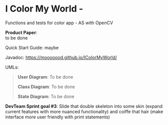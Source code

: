 # I Color My World - 
Functions and tests for color app - AS with OpenCV

 <b>Product Paper</b>:<br>
    to be done
</blockquote>

Quick Start Guide: maybe <br>

Javadoc: https://mooooood.github.io/IColorMyWorld/




UMLs:
<blockquote>
 <b>User Diagram</b>: To be done
 
 <b>Class Diagram</b>: To be done

 <b>State Diagram</b>: To be done

</blockquote>



<b>DevTeam Sprint goal #3</b>:
  <span title="look who briefly googled markup">Slide that double skeleton into some skin (expand current features with more nuanced functionality) and coiffe that hair (make interface more user friendly with print statements)</span>
  <br>
 


</blockquote>
